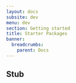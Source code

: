 ```yaml
---
layout: docs
subsite: dev
menu: dev
section: Getting started
title: Starter Packages
banner:
  breadcrumbs:
    parent: Docs
---
```

## Stub
